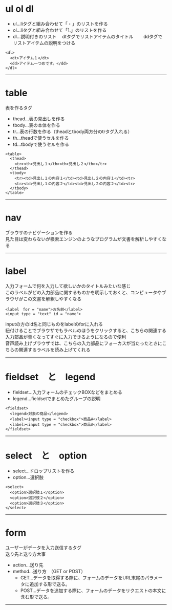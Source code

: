 # ul ol dl
- ul...liタグと組み合わせて「・」のリストを作る
- ol...liタグと組み合わせて「1.」のリストを作る
- dl...説明付きのリスト　
       dtタグでリストアイテムのタイトル　　
       ddタグでリストアイテムの説明をつける
~~~
<dl>
  <dt>アイテム１</dt>
  <dd>アイテム一つめです。</dd>
</dl>
~~~
***

# table
表を作るタグ
- thead...表の見出しを作る
- tbody...表の本体を作る
- tr...表の行数を作る（theadとtbody両方分のtrタグ入れる）
- th...theadで使うセルを作る
- td...tbodyで使うセルを作る

~~~
<table>
  <thead>
    <tr><th>見出し１</th><th>見出し２</th></tr>
  </thead>
  <tbody>
    <tr><td>見出し１の内容１</td><td>見出し２の内容１</td><tr>
    <tr><td>見出し１の内容２</td><td>見出し２の内容２</td><tr>
  </tbody>
</table>
~~~
***

# nav
ブラウザのナビゲーションを作る      
見た目は変わらないが検索エンジンのようなプログラムが文書を解析しやすくなる
***

# label
入力フォームで何を入力して欲しいかのタイトルみたいな感じ       
このラベルがどの入力部品に関するものかを明示しておくと、コンピュータやブラウザがこの文書を解釈しやすくなる
~~~
<label　for = "name">お名前</label>
<input type = "text" id = "name">
~~~
inputの方のid名と同じものをlabelのforに入れる     
紐付けることでブラウザでもラベルのほうをクリックすると、こちらの関連する入力部品が青くなってすぐに入力できるようになるので便利    
音声読み上げブラウザでは、こちらの入力部品にフォーカスが当たったときにこちらの関連するラベルを読み上げてくれる
***

# fieldset　と　legend
- fieldset...入力フォームのチェックBOXなどをまとめる
- legend...fieldsetでまとめたグループの説明
~~~
<fieldset>
  <legend>対象の商品</legend>
  <label><input type = "checkbox">商品A</label>
  <label><input type = "checkbox">商品A</label>
</fieldset>
~~~
***

# select　と　option
- select...ドロップリストを作る
- option...選択肢
~~~
<select>
  <option>選択肢１</option>
  <option>選択肢２</option>
  <option>選択肢３</option>
</select>
~~~
***

# form
ユーザーがデータを入力送信するタグ           
送り先と送り方大事       
- action...送り先       
- method...送り方　（GET or POST）                     
  - GET...データを取得する際に、フォームのデータをURL末尾のパラメータに追加する形で送る。                                          
  - POST...データを追加する際に、フォームのデータをリクエストの本文に含む形で送る。       
***
       
